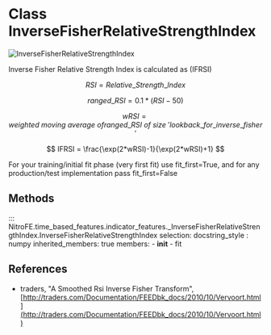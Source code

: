 

# Class InverseFisherRelativeStrengthIndex

![InverseFisherRelativeStrengthIndex](https://media.giphy.com/media/5NiDV7lIFuIzormSzv/giphy.gif)


Inverse Fisher Relative Strength Index is calculated as (IFRSI)

$$
RSI = Relative\_Strength\_Index
$$

$$
ranged\_RSI = 0.1 * (RSI - 50)
$$

$$
wRSI = weighted \ moving \ average \ of ranged\_RSI \ of \ size \ 'lookback\_for\_inverse\_fisher'
$$

$$
IFRSI = \frac{\exp(2*wRSI)-1}{\exp(2*wRSI)+1}
$$

For your training/initial fit phase (very first fit) use fit_first=True, and for any production/test implementation pass fit_first=False

## Methods

::: NitroFE.time_based_features.indicator_features._InverseFisherRelativeStrengthIndex.InverseFisherRelativeStrengthIndex
    selection:
        docstring_style : numpy
        inherited_members: true
        members:
        - __init__
        - fit

References
----------
* traders, "A Smoothed Rsi Inverse Fisher Transform",
    [http://traders.com/Documentation/FEEDbk_docs/2010/10/Vervoort.html](http://traders.com/Documentation/FEEDbk_docs/2010/10/Vervoort.html)